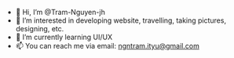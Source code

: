 - 👋 Hi, I’m @Tram-Nguyen-jh
- 👀 I’m interested in developing website, travelling, taking pictures, designing, etc.
- 🌱 I’m currently learning UI/UX
- 📫 You can reach me via email: ngntram.ityu@gmail.com

<!---
Tram-Nguyen-jh/Tram-Nguyen-jh is a ✨ special ✨ repository because its `README.md` (this file) appears on your GitHub profile.
You can click the Preview link to take a look at your changes.
--->
